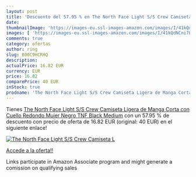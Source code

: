 ```yaml
---
layout: post
title: 'Descuento del 57.95 % en The North Face Light S/S Crew Camiseta L'
date: 
thumbnailImage: 'https://images-eu.ssl-images-amazon.com/images/I/41kQdNCni7L._SL200_.jpg'
images: [ 'https://images-eu.ssl-images-amazon.com/images/I/41kQdNCni7L._SL200_.jpg' ]
comments: true
category: ofertas
author: ring
slug: B00C9HCRHQ
description:
actualPrice: 16.82 EUR
currency: EUR
price: 16.82
comparePrice: 40 EUR
inStock: true
prodname: 'The North Face Light S/S Crew Camiseta Ligera de Manga Corta con Cuello Redondo  Mujer  Negro  TNF Black   Medium'
---
```


Tienes [The North Face Light S/S Crew Camiseta Ligera de Manga Corta con Cuello Redondo  Mujer  Negro  TNF Black   Medium](https://www.amazon.es/dp/B00C9HCRHQ/?tag=tolees-21) con un 57.95 % de descuento con precio de oferta de 16.82 EUR (original: 40 EUR) en el siguiente enlace!

[![The North Face Light S/S Crew Camiseta L](https://images-eu.ssl-images-amazon.com/images/I/41kQdNCni7L._SL200_.jpg)](https://www.amazon.es/dp/B00C9HCRHQ/?tag=tolees-21)

[Accede a la oferta!!](https://www.amazon.es/dp/B00C9HCRHQ/?tag=tolees-21)

Links participate in Amazon Associate program and might generate a comission on qualifying sales


